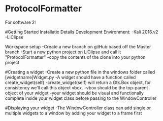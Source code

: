 # ProtocolFormatter
For software 2!

#Getting Started
Installatio Details
    Development Environment:
    -Kali 2016.v2
    -LiClipse
 
Workspace setup
    -Create a new branch on gitHub based off the Master branch
    -Start a new python project on LiClipse and call it "ProtocolFormatter"
    -copy the contents of the clone into your python project 
 
#Creating a widget 
    -Create a new python file in the windows folder called [widgetname]Widget.py
    -A widget should have a function called create_widget(self)
    -create_widget(self) will return a Gtk.Box object, for consistency we'll call this
     object vbox. 
    -vbox should be the top-parent object of your widget
    -your widget should be visual and functionally complete inside your widget class 
     before passing to the WindowController
 
#Displaying your widget
    -The WindowController class can add single or multiple widgets to a window 
     by adding your widget to a frame first 
